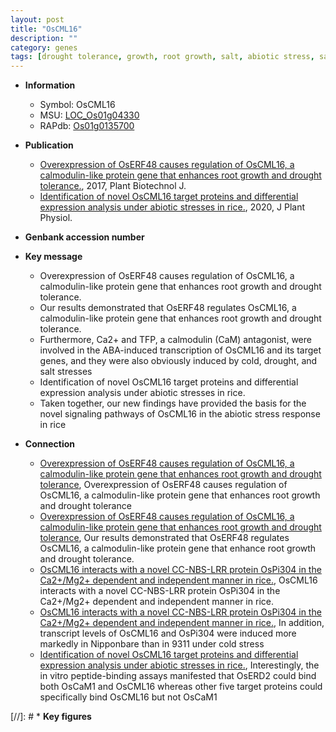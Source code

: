 ```yaml
---
layout: post
title: "OsCML16"
description: ""
category: genes
tags: [drought tolerance, growth, root growth, salt, abiotic stress, salt stress, stress, biotic stress, stress response]
---
```


* **Information**  
    + Symbol: OsCML16  
    + MSU: [LOC_Os01g04330](http://rice.plantbiology.msu.edu/cgi-bin/ORF_infopage.cgi?orf=LOC_Os01g04330)  
    + RAPdb: [Os01g0135700](http://rapdb.dna.affrc.go.jp/viewer/gbrowse_details/irgsp1?name=Os01g0135700)  

* **Publication**  
    + [Overexpression of OsERF48 causes regulation of OsCML16, a calmodulin-like protein gene that enhances root growth and drought tolerance.](http://www.ncbi.nlm.nih.gov/pubmed?term=Overexpression+of+OsERF48+causes+regulation+of+OsCML16,+a+calmodulin-like+protein+gene+that+enhances+root+growth+and+drought+tolerance.%5BTitle%5D), 2017, Plant Biotechnol J.
    + [Identification of novel OsCML16 target proteins and differential expression analysis under abiotic stresses in rice.](http://www.ncbi.nlm.nih.gov/pubmed?term=Identification+of+novel+OsCML16+target+proteins+and+differential+expression+analysis+under+abiotic+stresses+in+rice.%5BTitle%5D), 2020, J Plant Physiol.

* **Genbank accession number**  

* **Key message**  
    + Overexpression of OsERF48 causes regulation of OsCML16, a calmodulin-like protein gene that enhances root growth and drought tolerance.
    + Our results demonstrated that OsERF48 regulates OsCML16, a calmodulin-like protein gene that enhances root growth and drought tolerance.
    + Furthermore, Ca2+ and TFP, a calmodulin (CaM) antagonist, were involved in the ABA-induced transcription of OsCML16 and its target genes, and they were also obviously induced by cold, drought, and salt stresses
    + Identification of novel OsCML16 target proteins and differential expression analysis under abiotic stresses in rice.
    + Taken together, our new findings have provided the basis for the novel signaling pathways of OsCML16 in the abiotic stress response in rice

* **Connection**  
    + [Overexpression of OsERF48 causes regulation of OsCML16, a calmodulin-like protein gene that enhances root growth and drought tolerance](http://www.ncbi.nlm.nih.gov/pubmed?term=Overexpression+of+OsERF48+causes+regulation+of+OsCML16,+a+calmodulin-like+protein+gene+that+enhances+root+growth+and+drought+tolerance%5BTitle%5D), Overexpression of OsERF48 causes regulation of OsCML16, a calmodulin-like protein gene that enhances root growth and drought tolerance
    + [Overexpression of OsERF48 causes regulation of OsCML16, a calmodulin-like protein gene that enhances root growth and drought tolerance](http://www.ncbi.nlm.nih.gov/pubmed?term=Overexpression+of+OsERF48+causes+regulation+of+OsCML16,+a+calmodulin-like+protein+gene+that+enhances+root+growth+and+drought+tolerance%5BTitle%5D), Our results demonstrated that OsERF48 regulates OsCML16, a calmodulin-like protein gene that  enhance root growth and drought tolerance.
    + [OsCML16 interacts with a novel CC-NBS-LRR protein OsPi304 in the Ca2+/Mg2+ dependent and independent manner in rice.](http://www.ncbi.nlm.nih.gov/pubmed?term=OsCML16+interacts+with+a+novel+CC-NBS-LRR+protein+OsPi304+in+the+Ca2+/Mg2++dependent+and+independent+manner+in+rice.%5BTitle%5D), OsCML16 interacts with a novel CC-NBS-LRR protein OsPi304 in the Ca2+/Mg2+ dependent and independent manner in rice.
    + [OsCML16 interacts with a novel CC-NBS-LRR protein OsPi304 in the Ca2+/Mg2+ dependent and independent manner in rice.](http://www.ncbi.nlm.nih.gov/pubmed?term=OsCML16+interacts+with+a+novel+CC-NBS-LRR+protein+OsPi304+in+the+Ca2+/Mg2++dependent+and+independent+manner+in+rice.%5BTitle%5D),  In addition, transcript levels of OsCML16 and OsPi304 were induced more markedly in Nipponbare than in 9311 under cold stress
    + [Identification of novel OsCML16 target proteins and differential expression analysis under abiotic stresses in rice.](http://www.ncbi.nlm.nih.gov/pubmed?term=Identification+of+novel+OsCML16+target+proteins+and+differential+expression+analysis+under+abiotic+stresses+in+rice.%5BTitle%5D),  Interestingly, the in vitro peptide-binding assays manifested that OsERD2 could bind both OsCaM1 and OsCML16 whereas other five target proteins could specifically bind OsCML16 but not OsCaM1

[//]: # * **Key figures**  


